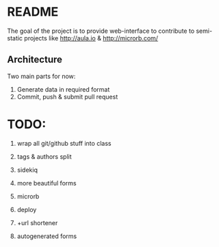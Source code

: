 README
======

The goal of the project is to provide web-interface to contribute to semi-static projects like http://aula.io & http://microrb.com/


## Architecture

Two main parts for now:
1. Generate data in required format
2. Commit, push & submit pull request


TODO:
====

1. wrap all git/github stuff into class
2. tags & authors split
3. sidekiq
4. more beautiful forms

8. microrb
9. deploy
10. +url shortener
11. autogenerated forms